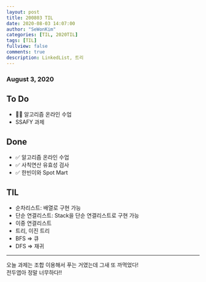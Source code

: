```yaml
---
layout: post
title: 200803 TIL
date: 2020-08-03 14:07:00
author: "SeWonKim"
categories: [TIL, 2020TIL]
tags: [TIL]
fullview: false
comments: true
description: LinkedList, 트리
---
```


### August 3, 2020

## To Do

- 👨‍💻 알고리즘 온라인 수업
- SSAFY 과제

## Done

- ✅ 알고리즘 온라인 수업
- ✅ 사칙연산 유효성 검사
- ✅ 한빈이와 Spot Mart

## TIL

- 순차리스트: 배열로 구현 가능
- 단순 연결리스트: Stack을 단순 연결리스트로 구현 가능
- 이중 연결리스트
- 트리, 이진 트리
- BFS => 큐
- DFS => 재귀

---

오늘 과제는 조합 이용해서 푸는 거였는데 그새 또 까먹었다!  
전두엽아 정말 너무하다!!
